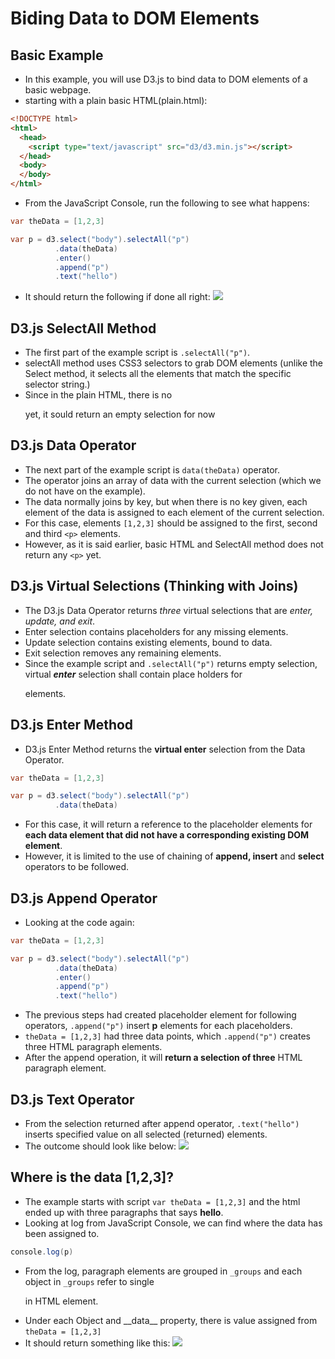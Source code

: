 # Biding Data to DOM Elements


## Basic Example
- In this example, you will use D3.js to bind data to DOM elements of a basic webpage.
- starting with a plain basic HTML(plain.html):
```html
<!DOCTYPE html>
<html>
  <head>
    <script type="text/javascript" src="d3/d3.min.js"></script>
  </head>
  <body>
  </body>
</html>
```

- From the JavaScript Console, run the following to see what happens:
```java
var theData = [1,2,3]

var p = d3.select("body").selectAll("p")
          .data(theData)
          .enter()
          .append("p")
          .text("hello")
```
- It should return the following if done all right:
![](https://d1gg5jm9r4jrt6.cloudfront.net/images/binding_data_to_dom_elements_with_d3js_625x616.png)


## D3.js SelectAll Method
- The first part of the example script is `.selectAll("p")`.
- selectAll method uses CSS3 selectors to grab DOM elements (unlike the Select method, it selects all the elements that match the specific selector string.)
- Since in the plain HTML, there is no *<p>* yet, it sould return an empty selection for now


## D3.js Data Operator
- The next part of the example script is `data(theData)` operator.
- The operator joins an array of data with the current selection (which we do not have on the example).
- The data normally joins by key, but when there is no key given, each element of the data is assigned to each element of the current selection.
- For this case, elements `[1,2,3]` should be assigned to the first, second and third `<p>` elements.
- However, as it is said earlier, basic HTML and SelectAll method does not return any `<p>` yet.


## D3.js Virtual Selections (Thinking with Joins)
- The D3.js Data Operator returns *three* virtual selections that are *enter, update, and exit*.
- Enter selection contains placeholders for any missing elements.
- Update selection contains existing elements, bound to data.
- Exit selection removes any remaining elements.
- Since the example script and `.selectAll("p")` returns empty selection, virtual _**enter**_ selection shall contain place holders for <p> elements.


## D3.js Enter Method
- D3.js Enter Method returns the **virtual enter** selection from the Data Operator.
```java
var theData = [1,2,3]

var p = d3.select("body").selectAll("p")
          .data(theData)
```
- For this case, it will return a reference to the placeholder elements for **each data element that did not have a corresponding existing DOM element**.
- However, it is limited to the use of chaining of **append, insert** and **select** operators to be followed.


## D3.js Append Operator
- Looking at the code again:
```java
var theData = [1,2,3]

var p = d3.select("body").selectAll("p")
          .data(theData)
          .enter()
          .append("p")
          .text("hello")
```
- The previous steps had created placeholder element for following operators, `.append("p")` insert **p** elements for each placeholders.
- `theData = [1,2,3]` had three data points, which `.append("p")` creates three HTML paragraph elements.
- After the append operation, it will **return a selection of three** HTML paragraph element.


## D3.js Text Operator
- From the selection returned after append operator, `.text("hello")` inserts specified value on all selected (returned) elements.
- The outcome should look like below:
![](https://s3.amazonaws.com/dashingd3js/images/binding_data_to_dom_elements_with_d3js_625x616.png)



## Where is the data [1,2,3]?
- The example starts with script `var theData = [1,2,3]` and the html ended up with three paragraphs that says **hello**.
- Looking at log from JavaScript Console, we can find where the data has been assigned to.
```java
console.log(p)
```
- From the log, paragraph elements are grouped in `_groups` and each object in `_groups` refer to single <p> in HTML element.
- Under each Object and \_\_data\_\_ property, there is value assigned from `theData = [1,2,3]`
- It should return something like this:
![](https://s3.amazonaws.com/dashingd3js/images/binding_data_to_dom_elements_with_d3js_full_snapshot_625x697.png)